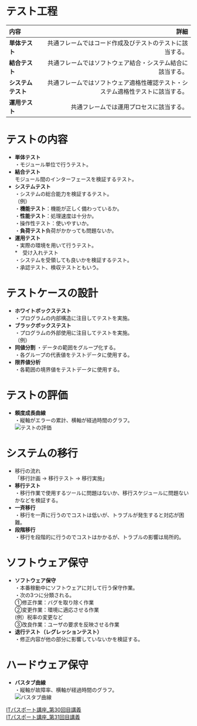 # テスト工程  
|    内容       | 詳細    |  
|:-------------|----------:| 
|**単体テスト**   |共通フレームではコード作成及びテストのテストに該当する。|  
|**結合テスト**   |共通フレームではソフトウェア結合・システム結合に該当する。|  
|**システムテスト**|共通フレームではソフトウェア適格性確認テスト・システム適格性テストに該当する。|
|**運用テスト**   |共通フレームでは運用プロセスに該当する。| 

# テストの内容  
* **単体テスト**  
・モジュール単位で行うテスト。  
* **結合テスト**  
モジュール間のインターフェースを検証するテスト。    
* **システムテスト**  
・システムの総合能力を検証するテスト。  
（例）  
・**機能テスト**：機能が正しく備わっているか。  
・**性能テスト**：処理速度は十分か。  
・操作性テスト：使いやすいか。  
・**負荷テスト**負荷がかかっても問題ないか。  
* **運用テスト**  
・実際の環境を用いて行うテスト。  
*　受け入れテスト  
・システムを受領しても良いかを検証するテスト。  
・承認テスト、検収テストともいう。  

# テストケースの設計
* **ホワイトボックステスト**  
・プログラムの内部構造に注目してテストを実施。  
* **ブラックボックステスト**  
・プログラムの外部使用に注目してテストを実施。  
（例）  
* **同値分割** 
・データの範囲をグループ化する。  
・各グループの代表値をテストデータに使用する。  
* **限界値分析**  
・各範囲の境界値をテストデータに使用する。  

# テストの評価
* **頼度成長曲線**  
・縦軸がエラーの累計、横軸が経過時間のグラフ。  
![テストの評価](https://gyazo.com/a1d465e1088573ee14d1f2412355dcdb)

# システムの移行  
* 移行の流れ  
「移行計画 → 移行テスト → 移行実施」  
* **移行テスト**    
・移行作業で使用するツールに問題はないか、移行スケジュールに問題ないかなどを検証する。  
* **一斉移行**  
・移行を一斉に行うのでコストは低いが、トラブルが発生すると対応が困難。  
* **段階移行**  
・移行を段階的に行うのでコストはかかるが、トラブルの影響は局所的。  
# ソフトウェア保守  
* **ソフトウェア保守**  
・本番稼動中にソフトウェアに対して行う保守作業。  
・次の3つに分類される。  
①修正作業：バグを取り除く作業  
②変更作業：環境に適応させる作業  
(例）税率の変更など  
③改良作業：ユーザの要求を反映させる作業  
* **退行テスト（レグレッションテスト）**  
・修正内容が他の部分に影響していないかを検証する。  
# ハードウェア保守  
* **バスタブ曲線**  
・縦軸が故障率、横軸が経過時間のグラフ。  
![バスタブ曲線](https://gyazo.com/93d4f1e09241ecb1873d4cfb69ab20c0)  














[ITパスポート講座_第30回目講義](https://www.youtube.com/watch?v=bhrxwrDQHsE&list=PLC9xywNMIf9jgTizhye6GyPjZcuPZ9ou5&index=31)    
[ITパスポート講座_第31回目講義](https://www.youtube.com/watch?v=R4Ie_SIEBP8&list=PLC9xywNMIf9jgTizhye6GyPjZcuPZ9ou5&index=32)    
